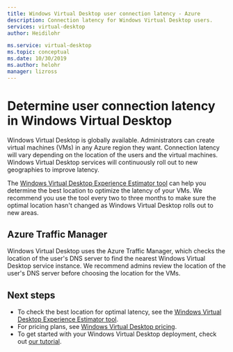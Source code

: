 ```yaml
---
title: Windows Virtual Desktop user connection latency - Azure
description: Connection latency for Windows Virtual Desktop users.
services: virtual-desktop
author: Heidilohr

ms.service: virtual-desktop
ms.topic: conceptual
ms.date: 10/30/2019
ms.author: helohr
manager: lizross
---
```

# Determine user connection latency in Windows Virtual Desktop

Windows Virtual Desktop is globally available. Administrators can create virtual machines (VMs) in any Azure region they want. Connection latency will vary depending on the location of the users and the virtual machines. Windows Virtual Desktop services will continuously roll out to new geographies to improve latency. 
 
The [Windows Virtual Desktop Experience Estimator tool](https://azure.microsoft.com/services/virtual-desktop/assessment/) can help you determine the best location to optimize the latency of your VMs. We recommend you use the tool every two to three months to make sure the optimal location hasn't changed as Windows Virtual Desktop rolls out to new areas. 

## Azure Traffic Manager

Windows Virtual Desktop uses the Azure Traffic Manager, which checks the location of the user's DNS server to find the nearest Windows Virtual Desktop service instance. We recommend admins review the location of the user's DNS server before choosing the location for the VMs.

## Next steps

- To check the best location for optimal latency, see the [Windows Virtual Desktop Experience Estimator tool](https://azure.microsoft.com/services/virtual-desktop/assessment/).
- For pricing plans, see [Windows Virtual Desktop pricing](https://azure.microsoft.com/pricing/details/virtual-desktop/).
- To get started with your Windows Virtual Desktop deployment, check out [our tutorial](./virtual-desktop-fall-2019/tenant-setup-azure-active-directory.md).